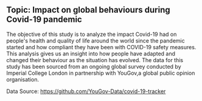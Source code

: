 ## Topic: Impact on global behaviours during Covid-19 pandemic

The objective of this study is to analyze the impact Covid-19 had on people's health and quality of life around the world since the pandemic started and how compliant they have been with COVID-19 safety measures. This analysis gives us an insight into how people have adapted and changed their behaviour as the situation has evolved.
The data for this study has been sourced from an ongoing global survey conducted by Imperial College London in partnership with YouGov,a global public opinion organisation.

Data Source: https://github.com/YouGov-Data/covid-19-tracker
